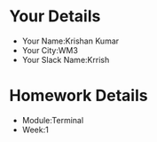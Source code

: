 <!--

The title for your pull request should be made in this format

CITY CLASS_NO - FIRST_NAME LAST_NAME - MODULE - WEEK_NO

For example,

London Class 7 - Chris Owen - HTML/CSS - Week 1

-->

# Your Details

- Your Name:Krishan Kumar
- Your City:WM3 
- Your Slack Name:Krrish

# Homework Details

- Module:Terminal 
- Week:1
